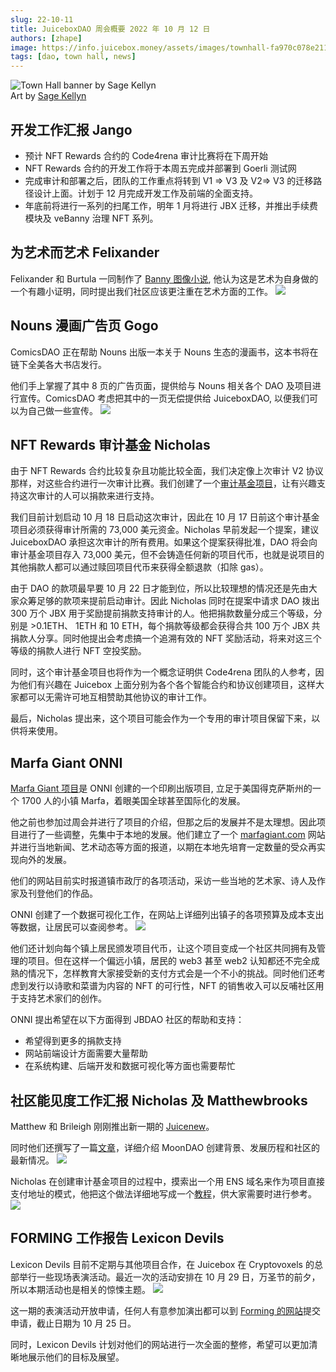 ```yaml
---
slug: 22-10-11
title: JuiceboxDAO 周会概要 2022 年 10 月 12 日
authors: [zhape]
image: https://info.juicebox.money/assets/images/townhall-fa970c078e21123c4e80993400e638db.webp
tags: [dao, town hall, news]
---
```


![Town Hall banner by Sage Kellyn](townhall.webp)  
Art by [Sage Kellyn](https://twitter.com/SageKellyn)

## 开发工作汇报 Jango

- 预计 NFT Rewards 合约的 Code4rena 审计比赛将在下周开始
- NFT Rewards 合约的开发工作将于本周五完成并部署到 Goerli 测试网
- 完成审计和部署之后，团队的工作重点将转到 V1 => V3 及 V2=> V3 的迁移路径设计上面。计划于 12 月完成开发工作及前端的全面支持。
- 年底前将进行一系列的扫尾工作，明年 1 月将进行 JBX 迁移，并推出手续费模块及 veBanny 治理 NFT 系列。

## 为艺术而艺术 Felixander

Felixander 和 Burtula 一同制作了 [Banny 图像小说](https://drive.google.com/file/d/1dvpGwf5Yh4aasmhq97fJc1nXMrbQJb-h/view), 他认为这是艺术为自身做的一个有趣小证明，同时提出我们社区应该更注重在艺术方面的工作。
![](IxbUFap.jpeg)

## Nouns 漫画广告页 Gogo

ComicsDAO 正在帮助 Nouns 出版一本关于 Nouns 生态的漫画书，这本书将在链下全美各大书店发行。

他们手上掌握了其中 8 页的广告页面，提供给与 Nouns 相关各个 DAO 及项目进行宣传。ComicsDAO 考虑把其中的一页无偿提供给 JuiceboxDAO, 以便我们可以为自己做一些宣传。
![](kaHDm5i.webp)

## NFT Rewards 审计基金 Nicholas

由于 NFT Rewards 合约比较复杂且功能比较全面，我们决定像上次审计 V2 协议那样，对这些合约进行一次审计比赛。我们创建了一个[审计基金项目](https://juicebox.money/@auditfund)，让有兴趣支持这次审计的人可以捐款来进行支持。

我们目前计划启动 10 月 18 日启动这次审计，因此在 10 月 17 日前这个审计基金项目必须获得审计所需的 73,000 美元资金。Nicholas 早前发起一个提案，建议 JuiceboxDAO 承担这次审计的所有费用。如果这个提案获得批准，DAO 将会向审计基金项目存入 73,000 美元，但不会铸造任何新的项目代币，也就是说项目的其他捐款人都可以通过赎回项目代币来获得全额退款（扣除 gas）。

由于 DAO 的款项最早要 10 月 22 日才能到位，所以比较理想的情况还是先由大家众筹足够的款项来提前启动审计。因此 Nicholas 同时在提案中请求 DAO 拨出 300 万个 JBX 用于奖励提前捐款支持审计的人。他把捐款数量分成三个等级，分别是 >0.1ETH、 1ETH 和 10 ETH，每个捐款等级都会获得合共 100 万个 JBX 共捐款人分享。同时他提出会考虑搞一个追溯有效的 NFT 奖励活动，将来对这三个等级的捐款人进行 NFT 空投奖励。

同时，这个审计基金项目也将作为一个概念证明供 Code4rena 团队的人参考，因为他们有兴趣在 Juicebox 上面分别为各个各个智能合约和协议创建项目，这样大家都可以无需许可地互相赞助其他协议的审计工作。

最后，Nicholas 提出来，这个项目可能会作为一个专用的审计项目保留下来，以供将来使用。

## Marfa Giant ONNI

[Marfa Giant 项目](https://juicebox.money/@marfagiant)是 ONNI 创建的一个印刷出版项目, 立足于美国得克萨斯州的一个 1700 人的小镇 Marfa，着眼美国全球甚至国际化的发展。

他之前也参加过周会并进行了项目的介绍，但那之后的发展并不是太理想。因此项目进行了一些调整，先集中于本地的发展。他们建立了一个 [marfagiant.com](https://marfagiant.com/) 网站并进行当地新闻、艺术动态等方面的报道，以期在本地先培育一定数量的受众再实现向外的发展。

他们的网站目前实时报道镇市政厅的各项活动，采访一些当地的艺术家、诗人及作家及刊登他们的作品。

ONNI 创建了一个数据可视化工作，在网站上详细列出镇子的各项预算及成本支出等数据，让居民可以查阅参考。
![](kqZfebn.webp)

他们还计划向每个镇上居民颁发项目代币，让这个项目变成一个社区共同拥有及管理的项目。但在这样一个偏远小镇，居民的 web3 甚至 web2 认知都还不完全成熟的情况下，怎样教育大家接受新的支付方式会是一个不小的挑战。同时他们还考虑到发行以诗歌和菜谱为内容的 NFT 的可行性，NFT 的销售收入可以反哺社区用于支持艺术家们的创作。

ONNI 提出希望在以下方面得到 JBDAO 社区的帮助和支持：
- 希望得到更多的捐款支持
- 网站前端设计方面需要大量帮助
- 在系统构建、后端开发和数据可视化等方面也需要帮忙

## 社区能见度工作汇报 Nicholas 及 Matthewbrooks

Matthew 和 Brileigh 刚刚推出新一期的 [Juicenew](https://juicenews.beehiiv.com/p/juicenews-oct-11)。

同时他们还撰写了一篇[文章](https://info.juicebox.money/blog/2022-10-11-moondao/
)，详细介绍 MoonDAO 创建背景、发展历程和社区的最新情况。
![](Cct58Ri.webp)



Nicholas 在创建审计基金项目的过程中，摸索出一个用 ENS 域名来作为项目直接支付地址的模式，他把这个做法详细地写成一个[教程](https://info.juicebox.money/blog/juicebox-donate-with-ens/)，供大家需要时进行参考。
![](NY7Zu1d.webp)

## FORMING 工作报告 Lexicon Devils

Lexicon Devils 目前不定期与其他项目合作，在 Juicebox 在 Cryptovoxels 的总部举行一些现场表演活动。最近一次的活动安排在 10 月 29 日，万圣节的前夕，所以本期活动也是相关的惊悚主题。
![](oMDz6r8.webp)

这一期的表演活动开放申请，任何人有意参加演出都可以到 [Forming 的网站](http://forming.lexicondevils.xyz/)提交申请，截止日期为 10 月 25 日。

同时，Lexicon Devils 计划对他们的网站进行一次全面的整修，希望可以更加清晰地展示他们的目标及展望。

